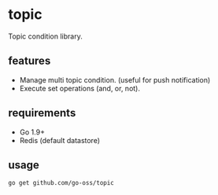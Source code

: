 # topic

Topic condition library.

## features
- Manage multi topic condition. (useful for push notification)
- Execute set operations (and, or, not).

## requirements
- Go 1.9+
- Redis (default datastore)

## usage
```
go get github.com/go-oss/topic
```
